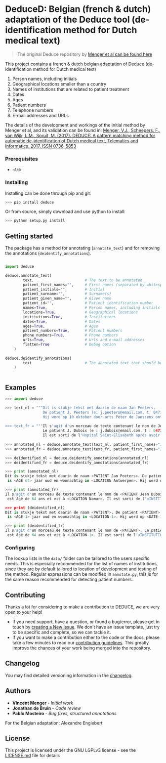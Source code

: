 # DeduceD: Belgian (french & dutch) adaptation of the Deduce tool (de-identification method for Dutch medical text)

> The original Deduce repository by [Menger et al can be found here](https://github.com/vmenger/deduce)

This project contains a french & dutch belgian adaptation of Deduce (de-identification method for Dutch medical text)

1. Person names, including initials
2. Geographical locations smaller than a country
3. Names of institutions that are related to patient treatment
4. Dates
5. Ages
6. Patient numbers
7. Telephone numbers
8. E-mail addresses and URLs

The details of the development and workings of the initial method by Menger et al, and its validation can be found in:
[Menger, V.J., Scheepers, F., van Wijk, L.M., Spruit, M. (2017). DEDUCE: A pattern matching method for automatic de-identification of Dutch medical text, Telematics and Informatics, 2017, ISSN 0736-5853](http://www.sciencedirect.com/science/article/pii/S0736585316307365)

### Prerequisites

* `nltk`

### Installing

Installing can be done through pip and git: 

``` python
>>> pip install deduce
```

Or from source, simply download and use python to install:

``` python
>>> python setup.py install
```

## Getting started

The package has a method for annotating (`annotate_text`) and for removing the annotations (`deidentify_annotations`).

``` python

import deduce 

deduce.annotate_text(
        text,                       # The text to be annotated
        patient_first_names="",     # First names (separated by whitespace)
        patient_initials="",        # Initial
        patient_surname="",         # Surname(s)
        patient_given_name="",      # Given name
        patient_id="",              # Patient identification number
        names=True,                 # Person names, including initials
        locations=True,             # Geographical locations
        institutions=True,          # Institutions
        dates=True,                 # Dates
        ages=True,                  # Ages
        patient_numbers=True,       # Patient numbers
        phone_numbers=True,         # Phone numbers
        urls=True,                  # Urls and e-mail addresses
        flatten=True                # Debug option
    )    
    
deduce.deidentify_annotations(
        text                        # The annotated text that should be de-identified
    )
    
```

## Examples
``` python
>>> import deduce

>>> text_nl = """Dit is stukje tekst met daarin de naam Jan Peeters. 
                 De patient J. Peeters (e: j.peeters@email.com, t: 0471 23 45 67) is 64 jaar oud en woonachtig in Antwerpen.
                 Hij werd op 10 oktober door arts Peter de Janssens ontslagen van de UZA in Antwerpen."
                 
>>> text_fr = """Il s'agit d'un morceau de texte contenant le nom de Jean Dubois. 
                 Le patient J. Dubois (e : j.dubois@email.com, t : 0471 23 45 67) est âgé de 64 ans et vit à Namur. 
                 Il est sorti de l'Hopital Saint-Elisabeth après avoir été vu par le docteur John Dupont le 10 octobre."
                 
>>> annotated_nl = deduce.annotate_text(text_nl, patient_first_names="Jan", patient_surname="Peeters")
>>> annotated_fr = deduce.annotate_text(text_fr, patient_first_names="Jean", patient_surname="Dubois")

>>> deidentified_nl = deduce.deidentify_annotations(annotated_nl)
>>> deidentified_fr = deduce.deidentify_annotations(annotated_fr)

>>> print (annotated_nl)
Dit is stukje tekst met daarin de naam <PATIENT Jan Peeters>. De patient <PATIENT J. Peeters> (e: <URL j.peeters@email.com>, t: <PHONENUMBER 0471 23 45 67>)
 is <AGE 64> jaar oud en woonachtig in <LOCATION Antwerpen>. Hij werd op <DATE 10 oktober> door arts <PERSON Peter de Janssens> ontslagen van de <INSTITUTION UZA> in <LOCATION Antwerpen>.

>>> print (annotated_fr)
Il s'agit d'un morceau de texte contenant le nom de <PATIENT Jean Dubois>. Le patient <PATIENT J. Dubois> (e : <URL j.dubois@email.com>, t : <PHONENUMBER 0471 23 45 67>)
 est âgé de 64 ans et vit à <LOCATION Namur>. Il est sorti de l'<INSTITUTION Hopital Saint-Elisabeth> après avoir été vu par le <PERSON docteur John Dupont> le <DATE 10 octobre.>

>>> print (deidentified_nl)
Dit is stukje tekst met daarin de naam <PATIENT>. De patient <PATIENT> (e: <URL-1>, t: <PHONENUMBER-1>)
 is <AGE-1> jaar oud en woonachtig in <LOCATION-1>. Hij werd op <DATE-1> door arts <PERSON-1> ontslagen van de <INSTITUTION-1> in <LOCATION-1>.

>>> print (deidentified_fr)
Il s'agit d'un morceau de texte contenant le nom de <PATIENT>. Le patient <PATIENT> (e : <URL-1>, t : <PHONENUMBER-1>)
 est âgé de 64 ans et vit à <LOCATION-1>. Il est sorti de l'<INSTITUTION-1> après avoir été vu par le <PERSON-1> le <DATE-1>


```

### Configuring

The lookup lists in the `data/` folder can be tailored to the users specific needs. This is especially recommended for the list of names of institutions, since they are by default tailored to location of development and testing of the method. Regular expressions can be modified in `annotate.py`, this is for the same reason recommended for detecting patient numbers. 

## Contributing

Thanks a lot for considering to make a contribution to DEDUCE, we are very open to your help!

* If you need support, have a question, or found a bug/error, please get in touch by [creating a New Issue](https://github.com/vmenger/deduce/issues). We don't have an issue template, just try to be specific and complete, so we can tackle it. 
* If you want to make a contribution either to the code or the docs, please take a few minutes to read our [contribution guidelines](CONTRIBUTING.md). This greatly improve the chances of your work being merged into the repository.

## Changelog

You may find detailed versioning information in the [changelog](CHANGELOG.md).

## Authors

* **Vincent Menger** - *Initial work* 
* **Jonathan de Bruin** - *Code review*
* **Pablo Mosteiro** - *Bug fixes, structured annotations*

For the Belgian adaptation: Alexandre Englebert

## License

This project is licensed under the GNU LGPLv3 license - see the [LICENSE.md](LICENSE.md) file for details
